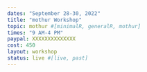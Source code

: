```yaml
---
dates: "September 28-30, 2022"
title: "mothur Workshop"
topic: mothur #[minimalR, generalR, mothur]
times: "9 AM-4 PM"
paypal: XXXXXXXXXXXXXX
cost: 450
layout: workshop
status: live #[live, past]
---
```

